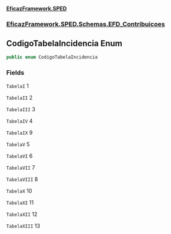 #### [EficazFramework.SPED](EficazFrameworkSPED.md 'EficazFramework SPED')
### [EficazFramework.SPED.Schemas.EFD_Contribuicoes](EficazFramework.SPED.Schemas.EFD_Contribuicoes.md 'EficazFramework.SPED.Schemas.EFD_Contribuicoes')

## CodigoTabelaIncidencia Enum

```csharp
public enum CodigoTabelaIncidencia
```
### Fields

<a name='EficazFramework.SPED.Schemas.EFD_Contribuicoes.CodigoTabelaIncidencia.TabelaI'></a>

`TabelaI` 1

<a name='EficazFramework.SPED.Schemas.EFD_Contribuicoes.CodigoTabelaIncidencia.TabelaII'></a>

`TabelaII` 2

<a name='EficazFramework.SPED.Schemas.EFD_Contribuicoes.CodigoTabelaIncidencia.TabelaIII'></a>

`TabelaIII` 3

<a name='EficazFramework.SPED.Schemas.EFD_Contribuicoes.CodigoTabelaIncidencia.TabelaIV'></a>

`TabelaIV` 4

<a name='EficazFramework.SPED.Schemas.EFD_Contribuicoes.CodigoTabelaIncidencia.TabelaIX'></a>

`TabelaIX` 9

<a name='EficazFramework.SPED.Schemas.EFD_Contribuicoes.CodigoTabelaIncidencia.TabelaV'></a>

`TabelaV` 5

<a name='EficazFramework.SPED.Schemas.EFD_Contribuicoes.CodigoTabelaIncidencia.TabelaVI'></a>

`TabelaVI` 6

<a name='EficazFramework.SPED.Schemas.EFD_Contribuicoes.CodigoTabelaIncidencia.TabelaVII'></a>

`TabelaVII` 7

<a name='EficazFramework.SPED.Schemas.EFD_Contribuicoes.CodigoTabelaIncidencia.TabelaVIII'></a>

`TabelaVIII` 8

<a name='EficazFramework.SPED.Schemas.EFD_Contribuicoes.CodigoTabelaIncidencia.TabelaX'></a>

`TabelaX` 10

<a name='EficazFramework.SPED.Schemas.EFD_Contribuicoes.CodigoTabelaIncidencia.TabelaXI'></a>

`TabelaXI` 11

<a name='EficazFramework.SPED.Schemas.EFD_Contribuicoes.CodigoTabelaIncidencia.TabelaXII'></a>

`TabelaXII` 12

<a name='EficazFramework.SPED.Schemas.EFD_Contribuicoes.CodigoTabelaIncidencia.TabelaXIII'></a>

`TabelaXIII` 13